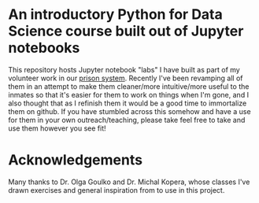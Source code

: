 # An introductory Python for Data Science course built out of Jupyter notebooks
This repository hosts Jupyter notebook "labs" I have built as part of my volunteer work in our [prison system](https://www.boisestate.edu/physics/blog/2019/08/19/physics-student-brings-science-class-to-prison/). Recently I've been revamping all of them in an attempt to make them cleaner/more intuitive/more useful to the inmates so that it's easier for them to work on things when I'm gone, and I also thought that as I refinish them it would be a good time to immortalize them on github. If you have stumbled across this somehow and have a use for them in your own outreach/teaching, please take feel free to take and use them however you see fit!
# Acknowledgements
Many thanks to Dr. Olga Goulko and Dr. Michal Kopera, whose classes I've drawn exercises and general inspiration from to use in this project.
